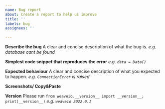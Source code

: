 ```yaml
---
name: Bug report
about: Create a report to help us improve
title: ''
labels: bug
assignees: ''

---
```


**Describe the bug**
A clear and concise description of what the bug is.
*e.g. database cant be found*

**Simplest code snippet that reproduces the error**
*e.g. `data = Data()`*

**Expected behaviour**
A clear and concise description of what you expected to happen.
*e.g. `ConnectionError` is raised*

**Screenshots/ Copy&Paste**


**Version**
Please run `from weaveio.__version__ import __version__; print(__version__)`
*e.g. `weaveio 2022.0.1`*

